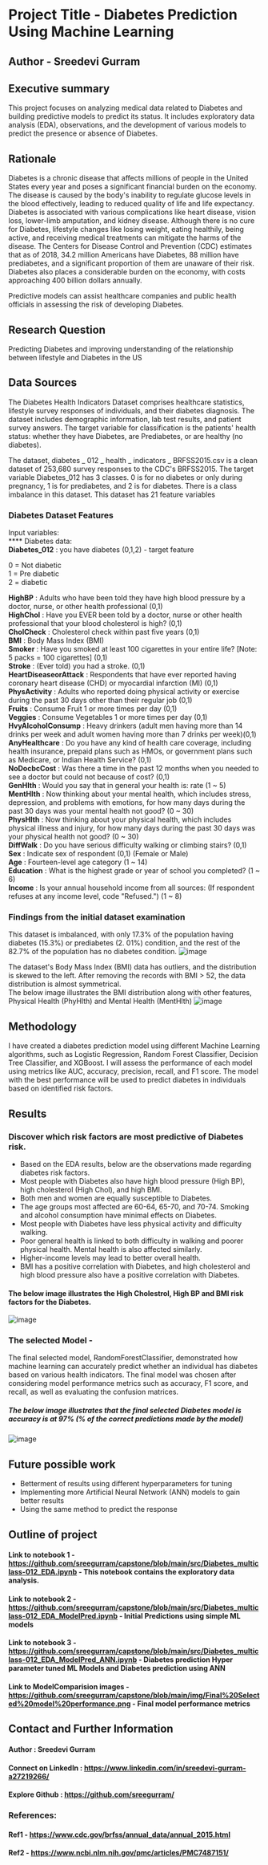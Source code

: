 # Project Title - Diabetes Prediction Using Machine Learning
## Author - Sreedevi Gurram

## Executive summary
This project focuses on analyzing medical data related to Diabetes and building predictive models to predict its status. It includes exploratory data analysis (EDA), observations, and the development of various models to predict the presence or absence of Diabetes.
## Rationale
Diabetes is a chronic disease that affects millions of people in the United States every year and poses a significant financial burden on the economy. The disease is caused by the body's inability to regulate glucose levels in the blood effectively, leading to reduced quality of life and life expectancy. Diabetes is associated with various complications like heart disease, vision loss, lower-limb amputation, and kidney disease. Although there is no cure for Diabetes, lifestyle changes like losing weight, eating healthily, being active, and receiving medical treatments can mitigate the harms of the disease. The Centers for Disease Control and Prevention (CDC) estimates that as of 2018, 34.2 million Americans have Diabetes, 88 million have prediabetes, and a significant proportion of them are unaware of their risk. Diabetes also places a considerable burden on the economy, with costs approaching 400 billion dollars annually.

Predictive models can assist healthcare companies and public health officials in assessing the risk of developing Diabetes.

## Research Question
Predicting Diabetes and improving understanding of the relationship between lifestyle and Diabetes in the US

## Data Sources
The Diabetes Health Indicators Dataset comprises healthcare statistics, lifestyle survey responses of individuals, and their diabetes diagnosis. The dataset includes demographic information, lab test results, and patient survey answers. The target variable for classification is the patients' health status: whether they have Diabetes, are Prediabetes, or are healthy (no diabetes).  
  
The dataset, diabetes _ 012 _ health _ indicators _ BRFSS2015.csv is a clean dataset of 253,680 survey responses to the CDC's BRFSS2015. The target variable Diabetes_012 has 3 classes. 0 is for no diabetes or only during pregnancy, 1 is for prediabetes, and 2 is for diabetes. There is a class imbalance in this dataset. This dataset has 21 feature variables  
  
### Diabetes Dataset Features
Input variables:  
**** Diabetes data:  
**Diabetes_012** : you have diabetes (0,1,2) - target feature  
  
0 = Not diabetic  
1 = Pre diabetic  
2 = diabetic  
  
**HighBP** : Adults who have been told they have high blood pressure by a doctor, nurse, or other health professional (0,1)  
**HighChol** : Have you EVER been told by a doctor, nurse or other health professional that your blood cholesterol is high? (0,1)  
**CholCheck** : Cholesterol check within past five years (0,1)  
**BMI** : Body Mass Index (BMI)  
**Smoker** : Have you smoked at least 100 cigarettes in your entire life? [Note: 5 packs = 100 cigarettes] (0,1)  
**Stroke** : (Ever told) you had a stroke. (0,1)  
**HeartDiseaseorAttack** : Respondents that have ever reported having coronary heart disease (CHD) or myocardial infarction (MI) (0,1)  
**PhysActivity** : Adults who reported doing physical activity or exercise during the past 30 days other than their regular job (0,1)  
**Fruits** : Consume Fruit 1 or more times per day (0,1)  
**Veggies** : Consume Vegetables 1 or more times per day (0,1)  
**HvyAlcoholConsump** : Heavy drinkers (adult men having more than 14 drinks per week and adult women having more than 7 drinks per week)(0,1)  
**AnyHealthcare** : Do you have any kind of health care coverage, including health insurance, prepaid plans such as HMOs, or government plans such as Medicare, or Indian Health Service? (0,1)  
**NoDocbcCost** : Was there a time in the past 12 months when you needed to see a doctor but could not because of cost? (0,1)  
**GenHlth** : Would you say that in general your health is: rate (1 ~ 5)  
**MentHlth** : Now thinking about your mental health, which includes stress, depression, and problems with emotions, for how many days during the past 30 days was your mental health not good? (0 ~ 30)  
**PhysHlth** : Now thinking about your physical health, which includes physical illness and injury, for how many days during the past 30 days was your physical health not good? (0 ~ 30)  
**DiffWalk** : Do you have serious difficulty walking or climbing stairs? (0,1)  
**Sex** : Indicate sex of respondent (0,1) (Female or Male)  
**Age** : Fourteen-level age category (1 ~ 14)  
**Education** : What is the highest grade or year of school you completed? (1 ~ 6)  
**Income** : Is your annual household income from all sources: (If respondent refuses at any income level, code "Refused.") (1 ~ 8)  

### Findings from the initial dataset examination  
This dataset is imbalanced, with only 17.3% of the population having diabetes (15.3%) or prediabetes (2. 01%) condition, and the rest of the 82.7% of the population has no diabetes condition.
![image](https://github.com/sreegurram/capstone/assets/146612066/03d8a2ec-8f4b-4cda-b58f-807e226458de)  

The dataset's Body Mass Index (BMI) data has outliers, and the distribution is skewed to the left. After removing the records with BMI > 52, the data distribution is almost symmetrical.  
The below image illustrates the BMI distribution along with other features, Physical Health (PhyHlth) and Mental Health (MentHlth)
![image](https://github.com/sreegurram/capstone/assets/146612066/49ed3d3d-ce38-4b49-b208-24a87c447252)

   
## Methodology
I have created a diabetes prediction model using different Machine Learning algorithms, such as Logistic Regression, Random Forest Classifier, Decision Tree Classifier, and XGBoost. I will assess the performance of each model using metrics like AUC, accuracy, precision, recall, and F1 score. The model with the best performance will be used to predict diabetes in individuals based on identified risk factors.

## Results
### Discover which risk factors are most predictive of Diabetes risk.  
- Based on the EDA results, below are the observations made regarding diabetes risk factors.    
- Most people with Diabetes also have high blood pressure (High BP), high cholesterol (High Chol), and high BMI.   
- Both men and women are equally susceptible to Diabetes.   
- The age groups most affected are 60-64, 65-70, and 70-74. Smoking and alcohol consumption have minimal effects on Diabetes.   
- Most people with Diabetes have less physical activity and difficulty walking.   
- Poor general health is linked to both difficulty in walking and poorer physical health. Mental health is also affected similarly.   
- Higher-income levels may lead to better overall health.   
- BMI has a positive correlation with Diabetes, and high cholesterol and high blood pressure also have a positive correlation with Diabetes.  
#### The below image illustrates the High Cholestrol, High BP and BMI risk factors for the Diabetes.
![image](https://github.com/sreegurram/capstone/assets/146612066/6bf6c684-3367-4a4e-a94f-c52f727c546f)

### The selected Model -  
The final selected model, RandomForestClassifier, demonstrated how machine learning can accurately predict whether an individual has diabetes based on various health indicators. The final model was chosen after considering model performance metrics such as accuracy, F1 score, and recall, as well as evaluating the confusion matrices.

##### The below image illustrates that the final selected Diabetes model is accuracy is at 97% (% of the correct predictions made by the model)
![image](https://github.com/sreegurram/capstone/assets/146612066/726dc1ed-3e4e-442a-982b-767c94989110)


## Future possible work
- Betterment of results using different hyperparameters for tuning
- Implementing more Artificial Neural Network (ANN) models to gain better results
- Using the same method to predict the response

## Outline of project
#### Link to notebook 1 - https://github.com/sreegurram/capstone/blob/main/src/Diabetes_multiclass-012_EDA.ipynb - This notebook contains the exploratory data analysis.
#### Link to notebook 2 - https://github.com/sreegurram/capstone/blob/main/src/Diabetes_multiclass-012_EDA_ModelPred.ipynb - Initial Predictions using simple ML models
#### Link to notebook 3 - https://github.com/sreegurram/capstone/blob/main/src/Diabetes_multiclass-012_EDA_ModelPred_ANN.ipynb - Diabetes prediction Hyper parameter tuned ML Models and Diabetes prediction using ANN
#### Link to ModelComparision images - https://github.com/sreegurram/capstone/blob/main/img/Final%20Selected%20model%20performance.png - Final model performance metrics

## Contact and Further Information
#### Author : Sreedevi Gurram
#### Connect on LinkedIn : https://www.linkedin.com/in/sreedevi-gurram-a27219266/
#### Explore Github : https://github.com/sreegurram/

### References: 
#### Ref1 - https://www.cdc.gov/brfss/annual_data/annual_2015.html
#### Ref2 - https://www.ncbi.nlm.nih.gov/pmc/articles/PMC7487151/
